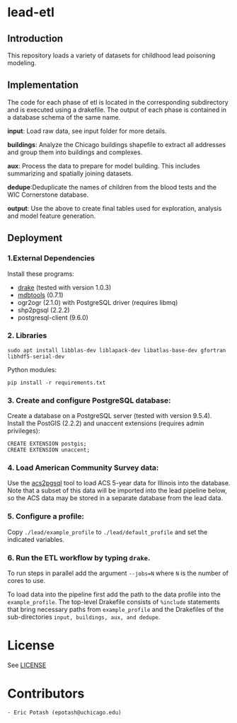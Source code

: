 lead-etl
========

## Introduction

This repository loads a variety of datasets for childhood lead poisoning modeling.

## Implementation
The code for each phase of etl is located in the corresponding subdirectory and is executed using a drakefile.
The output of each phase is contained in a database schema of the same name. 

**input**: Load raw data, see input folder for more details.

**buildings**: Analyze the Chicago buildings shapefile to extract all addresses and group them into buildings and complexes.

**aux**: Process the data to prepare for model building. This includes summarizing and spatially joining datasets.

**dedupe**:Deduplicate the names of children from the blood tests and the WIC Cornerstone database.

**output**: Use the above to create final tables used for exploration, analysis and model feature generation.

## Deployment

### 1.External Dependencies
Install these programs:
- [drake](https://github.com/Factual/drake) (tested with version 1.0.3)
- [mdbtools](https://github.com/brianb/mdbtools) (0.7.1)
- ogr2ogr (2.1.0) with PostgreSQL driver (requires libmq)
- shp2pgsql (2.2.2)
- postgresql-client (9.6.0)

### 2. Libraries
```
sudo apt install libblas-dev liblapack-dev libatlas-base-dev gfortran libhdf5-serial-dev
```

Python modules:
```
pip install -r requirements.txt
```


### 3. Create and configure PostgreSQL database:
Create a database on a PostgreSQL server (tested with version 9.5.4).
Install the PostGIS (2.2.2) and unaccent extensions (requires admin privileges):
```
CREATE EXTENSION postgis;
CREATE EXTENSION unaccent;
```

### 4. Load American Community Survey data:
Use the [acs2pgsql](https://github.com/dssg/acs2pgsql) tool to load ACS 5-year data for Illinois into the database.
Note that a subset of this data will be imported into the lead pipeline below, so the ACS data may be stored in a separate database from the lead data.

### 5. Configure a profile:
Copy `./lead/example_profile` to `./lead/default_profile` and set the indicated variables.


### 6. Run the ETL workflow by typing `drake`.
To run steps in parallel add the argument `--jobs=N` where `N` is the number of cores to use.

To load data into the pipeline first add the path to the data profile into the `example_profile`. The top-level Drakefile
consists of `%include` statements that bring necessary paths from `example_profile` and the Drakefiles of the sub-directories
`input, buildings, aux, and dedupe`.

# License

See [LICENSE](https://raw.githubusercontent.com/dssg/public-lead/master/LICENSE)

# Contributors
    - Eric Potash (epotash@uchicago.edu)
